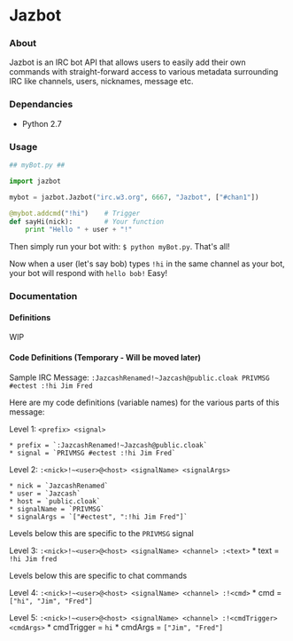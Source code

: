 Jazbot
====

### About
Jazbot is an IRC bot API that allows users to easily add their own commands with straight-forward access to various metadata surrounding IRC like channels, users, nicknames, message etc.

### Dependancies
* Python 2.7

### Usage
```python
## myBot.py ##

import jazbot

mybot = jazbot.Jazbot("irc.w3.org", 6667, "Jazbot", ["#chan1"])

@mybot.addcmd("!hi")    # Trigger
def sayHi(nick):        # Your function
    print "Hello " + user + "!"
```
Then simply run your bot with: `$ python myBot.py`. That's all!

Now when a user (let's say bob) types `!hi` in the same channel as your bot, your bot will respond with `hello bob!` Easy!

### Documentation
#### Definitions
WIP

#### Code Definitions (Temporary - Will be moved later)
Sample IRC Message: `:JazcashRenamed!~Jazcash@public.cloak PRIVMSG #ectest :!hi Jim Fred`

Here are my code definitions (variable names) for the various parts of this message:

Level 1: `<prefix> <signal>`

	* prefix = `:JazcashRenamed!~Jazcash@public.cloak`
	* signal = `PRIVMSG #ectest :!hi Jim Fred`
	
Level 2: `:<nick>!~<user>@<host> <signalName> <signalArgs>`

	* nick = `JazcashRenamed`
	* user = `Jazcash`
	* host = `public.cloak`
	* signalName = `PRIVMSG`
	* signalArgs = `["#ectest", ":!hi Jim Fred"]`
	
Levels below this are specific to the `PRIVMSG` signal

Level 3: `:<nick>!~<user>@<host> <signalName> <channel> :<text>`
	* text = `!hi Jim fred`
	
Levels below this are specific to chat commands

Level 4: `:<nick>!~<user>@<host> <signalName> <channel> :!<cmd>`
	* cmd = `["hi", "Jim", "Fred"]`

Level 5: `:<nick>!~<user>@<host> <signalName> <channel> :!<cmdTrigger> <cmdArgs>`
	* cmdTrigger = `hi`
	* cmdArgs = `["Jim", "Fred"]`
